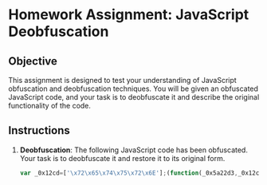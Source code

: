 # Homework Assignment: JavaScript Deobfuscation

## Objective

This assignment is designed to test your understanding of JavaScript obfuscation and deobfuscation techniques. You will be given an obfuscated JavaScript code, and your task is to deobfuscate it and describe the original functionality of the code.

## Instructions

1. **Deobfuscation**: The following JavaScript code has been obfuscated. Your task is to deobfuscate it and restore it to its original form.

    ```javascript
    var _0x12cd=['\x72\x65\x74\x75\x72\x6E'];(function(_0x5a22d3,_0x12cd55){var _0x2e8787=function(_0x287a22){while(--_0x287a22){_0x5a22d3['\x70\x75\x73\x68'](_0x5a22d3['\x73\x68\x69\x66\x74']());}};_0x2e8787(++_0x12cd55);}(_0x12cd,0x1a3));var _0x2e87=function(_0x5a22d3,_0x12cd55){_0x5a22d3=_0x5a22d3-0x0;var _0x2e8787=_0x12cd[_0x5a22d3];return _0x2e8787;};function factorial(_0x287a22){if(_0x287a22===0x0){return 0x1;}else{return _0x287a22*factorial(_0x287a22-0x1);}}
    ```

